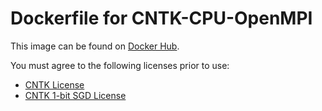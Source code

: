 # Dockerfile for CNTK-CPU-OpenMPI
This image can be found on [Docker Hub](https://hub.docker.com/r/alfpark/cntk/).

You must agree to the following licenses prior to use:
* [CNTK License](https://github.com/Microsoft/CNTK/blob/master/LICENSE.md)
* [CNTK 1-bit SGD License](https://github.com/microsoft/cntk/wiki/CNTK-1bit-SGD-License)

